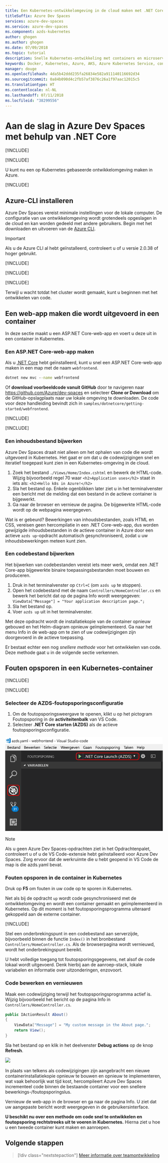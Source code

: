 ```yaml
---
title: Een Kubernetes-ontwikkelomgeving in de cloud maken met .NET Core en VS Code | Microsoft Docs
titleSuffix: Azure Dev Spaces
services: azure-dev-spaces
ms.service: azure-dev-spaces
ms.component: azds-kubernetes
author: ghogen
ms.author: ghogen
ms.date: 07/09/2018
ms.topic: tutorial
description: Snelle Kubernetes-ontwikkeling met containers en microservices in Azure
keywords: Docker, Kubernetes, Azure, AKS, Azure Kubernetes Service, containers
manager: douge
ms.openlocfilehash: 4da5b42ddd235fa26834e582a911140116692d34
ms.sourcegitcommit: 0a84b090d4c2fb57af3876c26a1f97aac12015c5
ms.translationtype: HT
ms.contentlocale: nl-NL
ms.lasthandoff: 07/11/2018
ms.locfileid: "38299556"
---
```

# <a name="get-started-on-azure-dev-spaces-with-net-core"></a>Aan de slag in Azure Dev Spaces met behulp van .NET Core

[!INCLUDE[](includes/learning-objectives.md)]

[!INCLUDE[](includes/see-troubleshooting.md)]

U kunt nu een op Kubernetes gebaseerde ontwikkelomgeving maken in Azure.

[!INCLUDE[](includes/portal-aks-cluster.md)]

## <a name="install-the-azure-cli"></a>Azure-CLI installeren
Azure Dev Spaces vereist minimale instellingen voor de lokale computer. De configuratie van uw ontwikkelomgeving wordt grotendeels opgeslagen in de cloud en kan worden gedeeld met andere gebruikers. Begin met het downloaden en uitvoeren van de [Azure CLI](/cli/azure/install-azure-cli?view=azure-cli-latest). 

> [!IMPORTANT]
> Als u de Azure CLI al hebt geïnstalleerd, controleert u of u versie 2.0.38 of hoger gebruikt.

[!INCLUDE[](includes/sign-into-azure.md)]

[!INCLUDE[](includes/use-dev-spaces.md)]

[!INCLUDE[](includes/install-vscode-extension.md)]

Terwijl u wacht totdat het cluster wordt gemaakt, kunt u beginnen met het ontwikkelen van code.

## <a name="create-a-web-app-running-in-a-container"></a>Een web-app maken die wordt uitgevoerd in een container

In deze sectie maakt u een ASP.NET Core-web-app en voert u deze uit in een container in Kubernetes.

### <a name="create-an-aspnet-core-web-app"></a>Een ASP.NET Core-web-app maken
Als u [.NET Core](https://www.microsoft.com/net) hebt geïnstalleerd, kunt u snel een ASP.NET Core-web-app maken in een map met de naam `webfrontend`.
    
```cmd
dotnet new mvc --name webfrontend
```

Of **download voorbeeldcode vanuit GitHub**  door te navigeren naar https://github.com/Azure/dev-spaces en selecteer **Clone or Download** om de GitHub-opslagplaats naar uw lokale omgeving te downloaden. De code voor deze handleiding bevindt zich in `samples/dotnetcore/getting-started/webfrontend`.

[!INCLUDE[](includes/azds-prep.md)]

[!INCLUDE[](includes/build-run-k8s-cli.md)]

### <a name="update-a-content-file"></a>Een inhoudsbestand bijwerken
Azure Dev Spaces draait niet alleen om het ophalen van code die wordt uitgevoerd in Kubernetes. Het gaat er om dat u de codewijzigingen snel en iteratief toegepast kunt zien in een Kubernetes-omgeving in de cloud.

1. Zoek het bestand `./Views/Home/Index.cshtml` en bewerk de HTML-code. Wijzig bijvoorbeeld regel 70 waar `<h2>Application uses</h2>` staat in iets als: `<h2>Hello k8s in Azure!</h2>`
1. Sla het bestand op. Enkele ogenblikken later ziet u in het terminalvenster een bericht met de melding dat een bestand in de actieve container is bijgewerkt.
1. Ga naar de browser en vernieuw de pagina. De bijgewerkte HTML-code wordt op de webpagina weergegeven.

Wat is er gebeurd? Bewerkingen van inhoudsbestanden, zoals HTML en CSS, vereisen geen hercompilatie in een .NET Core-web-app, dus worden gewijzigde inhoudsbestanden in de actieve container in Azure door een actieve `azds up`-opdracht automatisch gesynchroniseerd, zodat u uw inhoudsbewerkingen meteen kunt zien.

### <a name="update-a-code-file"></a>Een codebestand bijwerken
Het bijwerken van codebestanden vereist iets meer werk, omdat een .NET Core-app bijgewerkte binaire toepassingsbestanden moet bouwen en produceren.

1. Druk in het terminalvenster op `Ctrl+C` (om `azds up` te stoppen).
1. Open het codebestand met de naam `Controllers/HomeController.cs` en bewerk het bericht dat op de pagina Info wordt weergegeven: `ViewData["Message"] = "Your application description page.";`
1. Sla het bestand op.
1. Voer `azds up` uit in het terminalvenster. 

Met deze opdracht wordt de installatiekopie van de container opnieuw gebouwd en het Helm-diagram opnieuw geïmplementeerd. Ga naar het menu Info in de web-app om te zien of uw codewijzigingen zijn doorgevoerd in de actieve toepassing.


Er bestaat echter een nog *snellere methode* voor het ontwikkelen van code. Deze methode gaat u in de volgende sectie verkennen. 

## <a name="debug-a-container-in-kubernetes"></a>Fouten opsporen in een Kubernetes-container

[!INCLUDE[](includes/debug-intro.md)]

[!INCLUDE[](includes/init-debug-assets-vscode.md)]


### <a name="select-the-azds-debug-configuration"></a>Selecteer de AZDS-foutopsporingsconfiguratie
1. Om de foutopsporingsweergave te openen, klikt u op het pictogram Foutopsporing in de **activiteitenbalk** van VS Code.
1. Selecteer **.NET Core starten (AZDS)** als de actieve foutopsporingsconfiguratie.

![](media/get-started-netcore/debug-configuration.png)

> [!Note]
> Als u geen Azure Dev Spaces-opdrachten ziet in het Opdrachtenpalet, controleert u of u de VS Code-extensie hebt geïnstalleerd voor Azure Dev Spaces. Zorg ervoor dat de werkruimte die u hebt geopend in VS Code de map is die azds.yaml bevat.


### <a name="debug-the-container-in-kubernetes"></a>Fouten opsporen in de container in Kubernetes
Druk op **F5** om fouten in uw code op te sporen in Kubernetes.

Net als bij de opdracht `up` wordt code gesynchroniseerd met de ontwikkelomgeving en wordt een container gemaakt en geïmplementeerd in Kubernetes. Op dit moment is het foutopsporingsprogramma uiteraard gekoppeld aan de externe container.

[!INCLUDE[](includes/tip-vscode-status-bar-url.md)]

Stel een onderbrekingspunt in een codebestand aan serverzijde, bijvoorbeeld binnen de functie `Index()` in het bronbestand `Controllers/HomeController.cs`. Als de browserpagina wordt vernieuwd, wordt het onderbrekingspunt bereikt.

U hebt volledige toegang tot foutopsporingsgegevens, net alsof de code lokaal wordt uitgevoerd. Denk hierbij aan de aanroep-stack, lokale variabelen en informatie over uitzonderingen, enzovoort.

### <a name="edit-code-and-refresh"></a>Code bewerken en vernieuwen
Maak een codewijziging terwijl het foutopsporingsprogramma actief is. Wijzig bijvoorbeeld het bericht op de pagina Info in `Controllers/HomeController.cs`. 

```csharp
public IActionResult About()
{
    ViewData["Message"] = "My custom message in the About page.";
    return View();
}
```

Sla het bestand op en klik in het deelvenster **Debug actions** op de knop **Refresh**. 

![](media/get-started-netcore/debug-action-refresh.png)

In plaats van telkens als codewijzigingen zijn aangebracht een nieuwe containerinstallatiekopie opnieuw te bouwen en opnieuw te implementeren, wat vaak behoorlijk wat tijd kost, hercompileert Azure Dev Spaces incrementeel code binnen de bestaande container voor een snellere bewerkings-/foutopsporingslus.

Vernieuw de web-app in de browser en ga naar de pagina Info. U ziet dat uw aangepaste bericht wordt weergegeven in de gebruikersinterface.

**U beschikt nu over een methode om code snel te ontwikkelen en foutopsporing rechtstreeks uit te voeren in Kubernetes.** Hierna ziet u hoe u een tweede container kunt maken en aanroepen.

## <a name="next-steps"></a>Volgende stappen

> [!div class="nextstepaction"]
> [Meer informatie over teamontwikkeling](team-development-netcore.md)